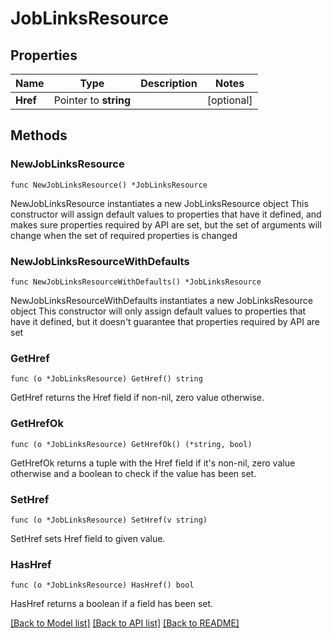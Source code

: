 # JobLinksResource

## Properties

Name | Type | Description | Notes
------------ | ------------- | ------------- | -------------
**Href** | Pointer to **string** |  | [optional] 

## Methods

### NewJobLinksResource

`func NewJobLinksResource() *JobLinksResource`

NewJobLinksResource instantiates a new JobLinksResource object
This constructor will assign default values to properties that have it defined,
and makes sure properties required by API are set, but the set of arguments
will change when the set of required properties is changed

### NewJobLinksResourceWithDefaults

`func NewJobLinksResourceWithDefaults() *JobLinksResource`

NewJobLinksResourceWithDefaults instantiates a new JobLinksResource object
This constructor will only assign default values to properties that have it defined,
but it doesn't guarantee that properties required by API are set

### GetHref

`func (o *JobLinksResource) GetHref() string`

GetHref returns the Href field if non-nil, zero value otherwise.

### GetHrefOk

`func (o *JobLinksResource) GetHrefOk() (*string, bool)`

GetHrefOk returns a tuple with the Href field if it's non-nil, zero value otherwise
and a boolean to check if the value has been set.

### SetHref

`func (o *JobLinksResource) SetHref(v string)`

SetHref sets Href field to given value.

### HasHref

`func (o *JobLinksResource) HasHref() bool`

HasHref returns a boolean if a field has been set.


[[Back to Model list]](../README.md#documentation-for-models) [[Back to API list]](../README.md#documentation-for-api-endpoints) [[Back to README]](../README.md)


